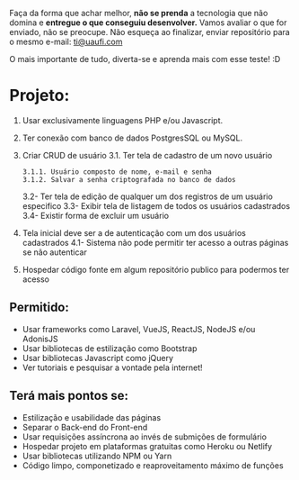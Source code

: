 Faça da forma que achar melhor, **não se prenda** a tecnologia que não domina e **entregue o que conseguiu desenvolver.**
Vamos avaliar o que for enviado, não se preocupe.
Não esqueça ao finalizar, enviar repositório para o mesmo e-mail: ti@uaufi.com

O mais importante de tudo, diverta-se e aprenda mais com esse teste! :D

# Projeto:

 1. Usar exclusivamente linguagens PHP e/ou Javascript.
 2. Ter conexão com banco de dados PostgresSQL ou MySQL.
 3. Criar CRUD de usuário
	3.1. Ter tela de cadastro de um novo usuário
	
		3.1.1. Usuário composto de nome, e-mail e senha
        3.1.2. Salvar a senha criptografada no banco de dados
    3.2- Ter tela de edição de qualquer um dos registros de um usuário especifico
    3.3- Exibir tela de listagem de todos os usuários cadastrados
    3.4- Existir forma de excluir um usuário
4. Tela inicial deve ser a de autenticação com um dos usuários cadastrados
	4.1- Sistema não pode permitir ter acesso a outras páginas se não autenticar
5. Hospedar código fonte em algum repositório publico para podermos ter acesso

## Permitido:

* Usar frameworks como Laravel, VueJS, ReactJS, NodeJS e/ou AdonisJS
* Usar bibliotecas de estilização como Bootstrap
* Usar bibliotecas Javascript como jQuery
* Ver tutoriais e pesquisar a vontade pela internet!

## Terá mais pontos se:

* Estilização e usabilidade das páginas
* Separar o Back-end do Front-end
* Usar requisições assíncrona ao invés de submições de formulário
* Hospedar projeto em plataformas gratuitas como Heroku ou Netlify
* Usar bibliotecas utilizando NPM ou Yarn
* Código limpo, componetizado e reaproveitamento máximo de funções

